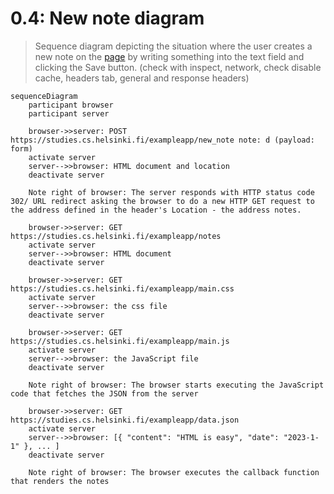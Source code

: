# 0.4: New note diagram
> Sequence diagram depicting the situation where the user creates a new note on the [page](https://studies.cs.helsinki.fi/exampleapp/notes) by writing something into the text field and clicking the Save button. (check with inspect, network, check disable cache, headers tab, general and response headers)

```mermaid
sequenceDiagram
    participant browser
    participant server

    browser->>server: POST https://studies.cs.helsinki.fi/exampleapp/new_note note: d (payload: form)
    activate server
    server-->>browser: HTML document and location
    deactivate server

    Note right of browser: The server responds with HTTP status code 302/ URL redirect asking the browser to do a new HTTP GET request to the address defined in the header's Location - the address notes.

    browser->>server: GET https://studies.cs.helsinki.fi/exampleapp/notes
    activate server
    server-->>browser: HTML document
    deactivate server

    browser->>server: GET https://studies.cs.helsinki.fi/exampleapp/main.css
    activate server
    server-->>browser: the css file
    deactivate server

    browser->>server: GET https://studies.cs.helsinki.fi/exampleapp/main.js
    activate server
    server-->>browser: the JavaScript file
    deactivate server

    Note right of browser: The browser starts executing the JavaScript code that fetches the JSON from the server

    browser->>server: GET https://studies.cs.helsinki.fi/exampleapp/data.json
    activate server
    server-->>browser: [{ "content": "HTML is easy", "date": "2023-1-1" }, ... ]
    deactivate server

    Note right of browser: The browser executes the callback function that renders the notes

```